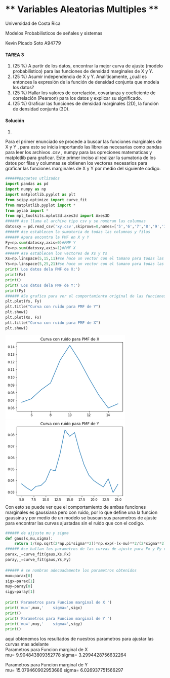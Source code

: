 
# ** Variables Aleatorias Multiples **
Universidad de Costa Rica

Modelos Probabilisticos de señales y sistemas

Kevin Picado Soto A94779

####  TAREA 3
1. (25 %) A partir de los datos, encontrar la mejor curva de ajuste (modelo probabilístico) para las funciones de densidad marginales de X y Y.
2. (25 %) Asumir independencia de X y Y. Analíticamente, ¿cuál es entonces la expresión de la función de densidad conjunta que modela los datos?
3. (25 %) Hallar los valores de correlación, covarianza y coeficiente de correlación (Pearson) para los datos y explicar su significado.
4. (25 %) Graficar las funciones de densidad marginales (2D), la función de densidad conjunta (3D).

#### Solución

1. 
Para el primer enunciado  se procede a buscar las funciones marginales de X y Y , para esto se inicia importando las librerias necesarias como pandas para leer los archivos .csv , numpy para las opreciones matematicas y matplotlib para graficar.
Este primer inciso al realizar la sumatoria de los datos  por filas y columnas se obtienen los vectores necesarios para graficar las funciones marginales de X y Y por medio del siguiente codigo.
```python
######paquetes utlizados 
import pandas as pd 
import numpy as np 
import matplotlib.pyplot as plt 
from scipy.optimize import curve_fit 
from matplotlib.pyplot import * 
from pylab import * 
from mpl_toolkits.mplot3d.axes3d import Axes3D 
###### #se llama el archivo tipo csv y se nombran las columnas 
datosxy = pd.read_csv('xy.csv',skiprows=0,names=['5','6','7','8','9','10','11','12','13','14','15','16','17','18','19','20','21','22','23','24','25'],header=0) \
###### #se establecen la sumatoria de todas las columnas y filas 
###### #para encontra la PMF en X y Y 
Fy=np.sum(datosxy,axis=0)#PMF Y 
Fx=np.sum(datosxy,axis=1)#PMF X 
###### #se establecen los vectores de Xs y Ys
Xs=np.linspace(5,15,11)#se hace un vector con el tamano para todas las X 
Ys=np.linspace(5,25,21)#se hace un vector con el tamano para todas las Y 
print('Los datos dela PMF de X:') 
print(Fx) 
print()
print('Los datos dela PMF de Y:') 
print(Fy) 
###### #Se grafico para ver el comportamiento original de las funciones maginales X y Y 
plt.plot(Ys, Fy) 
plt.title("Curva con ruido para PMF de Y") 
plt.show() 
plt.plot(Xs, Fx) 
plt.title("Curva con ruido para PMF de X") 
plt.show() 
```
![pmf_x_ruido](pmf_x_ruido.png)![pmf_y_ruido](pmf_y_ruido.png) \
Con esto se puede ver que el comportamiento de ambas funciones marginales es gaussiana pero con ruido, por lo que define una la funcion gaussina y por medio de un modelo se buscan sus parametros de ajuste para encontrar las curvas ajustadas sin el ruido que con el codigo. 
```python
###### de ajjuste mu y sigma 
def gaus(x,mu,sigma):
    return 1/(np.sqrt(2*np.pi*sigma**2))*np.exp(-(x-mu)**2/(2*sigma**2))
###### #se hallan los parametros de las curvas de ajuste para Fx y Fy conel modelo
parax,_=curve_fit(gaus,Xs,Fx)
paray,_=curve_fit(gaus,Ys,Fy)

###### # se nombran adecuadamente los parametros obtenidos 
mux=parax[0] 
sigx=parax[1] 
muy=paray[0] 
sigy=paray[1] 

print('Parametros para Funcion marginal de X ')
print('mu=',mux,'    sigma=',sigx)
print()
print('Parametros para Funcion marginal de Y ')
print('mu=',muy,'    sigma=',sigy)
print()

```
aqui obtenemos los resultados de nuestros parametros para ajustar las curvas mas adelante \
Parametros para Funcion marginal de X \
mu= 9.904843809352778     sigma= 3.2994428756632264

Parametros para Funcion marginal de Y \
mu= 15.079460902953686     sigma= 6.026937751566297
   
